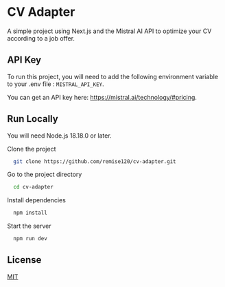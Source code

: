 
# CV Adapter

A simple project using Next.js and the Mistral AI API to optimize your CV according to a job offer.



## API Key

To run this project, you will need to add the following environment variable to your .env file : `MISTRAL_API_KEY`.




You can get an API key here:  https://mistral.ai/technology/#pricing.
## Run Locally

You will need Node.js 18.18.0 or later.

Clone the project

```bash
  git clone https://github.com/remise120/cv-adapter.git
```

Go to the project directory

```bash
  cd cv-adapter
```

Install dependencies

```bash
  npm install
```

Start the server

```bash
  npm run dev
```


## License

[MIT](https://choosealicense.com/licenses/mit/)

